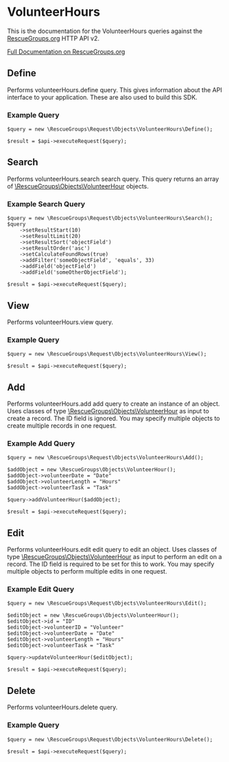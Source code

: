 # VolunteerHours

This is the documentation for the VolunteerHours queries against the [RescueGroups.org](https://www.rescuegroups.org/) HTTP API v2.

[Full Documentation on RescueGroups.org](https://userguide.rescuegroups.org/display/APIDG/Object+definitions#Objectdefinitions-volunteerHours)

## Define






Performs volunteerHours.define query. This gives information about the API interface to your application. These are also used to build this SDK.

### Example Query

    $query = new \RescueGroups\Request\Objects\VolunteerHours\Define();

    $result = $api->executeRequest($query);


## Search

Performs volunteerHours.search search query. This query returns an array of [\RescueGroups\Objects\VolunteerHour](../../src/Objects/VolunteerHour.php) objects.

### Example Search Query

    $query = new \RescueGroups\Request\Objects\VolunteerHours\Search();
    $query
        ->setResultStart(10)
        ->setResultLimit(20)
        ->setResultSort('objectField')
        ->setResultOrder('asc')
        ->setCalculateFoundRows(true)
        ->addFilter('someObjectField', 'equals', 33)
        ->addField('objectField')
        ->addField('someOtherObjectField');

    $result = $api->executeRequest($query);







## View







Performs volunteerHours.view query.

### Example Query

    $query = new \RescueGroups\Request\Objects\VolunteerHours\View();

    $result = $api->executeRequest($query);


## Add




Performs volunteerHours.add add query to create an instance of an object. Uses classes of type [\RescueGroups\Objects\VolunteerHour](../../src/Objects/VolunteerHour.php) as input to create a record. The ID field is ignored. You may specify multiple objects to create multiple records in one request.

### Example Add Query

    $query = new \RescueGroups\Request\Objects\VolunteerHours\Add();

    $addObject = new \RescueGroups\Objects\VolunteerHour();
    $addObject->volunteerDate = "Date"
    $addObject->volunteerLength = "Hours"
    $addObject->volunteerTask = "Task"

    $query->addVolunteerHour($addObject);

    $result = $api->executeRequest($query);




## Edit



Performs volunteerHours.edit edit query to edit an object. Uses classes of type [\RescueGroups\Objects\VolunteerHour](../../src/Objects/VolunteerHour.php) as input to perform an edit on a record. The ID field is required to be set for this to work. You may specify multiple objects to perform multiple edits in one request.

### Example Edit Query

    $query = new \RescueGroups\Request\Objects\VolunteerHours\Edit();

    $editObject = new \RescueGroups\Objects\VolunteerHour();
    $editObject->id = "ID"
    $editObject->volunteerID = "Volunteer"
    $editObject->volunteerDate = "Date"
    $editObject->volunteerLength = "Hours"
    $editObject->volunteerTask = "Task"

    $query->updateVolunteerHour($editObject);

    $result = $api->executeRequest($query);





## Delete







Performs volunteerHours.delete query.

### Example Query

    $query = new \RescueGroups\Request\Objects\VolunteerHours\Delete();

    $result = $api->executeRequest($query);


